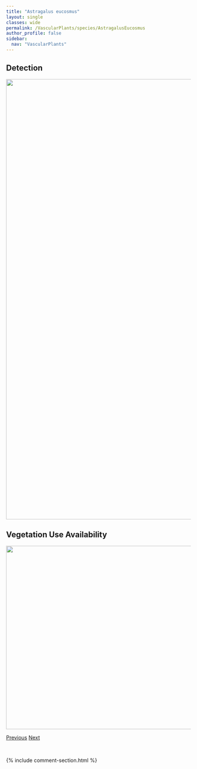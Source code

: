 ```yaml
---
title: "Astragalus eucosmus"
layout: single
classes: wide
permalink: /VascularPlants/species/AstragalusEucosmus
author_profile: false
sidebar:
  nav: "VascularPlants"
---
```


<h2>Detection</h2>

<a href="https://drive.google.com/uc?export=view&id=1g2TWKPxv0PY9dAVYp_eLmlqDzqYx4Rvm">
<img src="https://drive.google.com/uc?export=view&id=1g2TWKPxv0PY9dAVYp_eLmlqDzqYx4Rvm" height = "1200" width = "800">
</a>


<h2>Vegetation Use Availability</h2>

<a href="https://drive.google.com/uc?export=view&id=13vOt1DQcmuVbJLcp6eHX_tfDquTzEm81">
<img src="https://drive.google.com/uc?export=view&id=13vOt1DQcmuVbJLcp6eHX_tfDquTzEm81" height = "500" width = "1000">
</a>


<a href="/DevelopmentWebsite/VascularPlants/species/AstragalusDrummondii" class="pagination--pager" title="Astragalus drummondii">Previous</a> <a href="/DevelopmentWebsite/VascularPlants/species/AstragalusFlexuosus" class="pagination--pager" title="Astragalus flexuosus">Next</a>

<p>&nbsp;</p>

{% include comment-section.html %}

